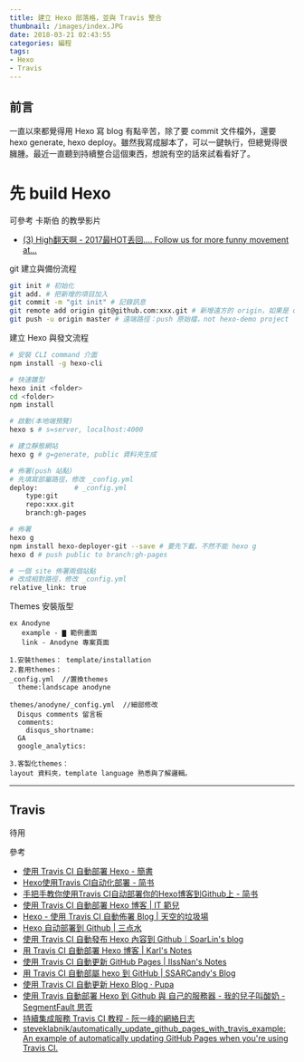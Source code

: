 ```yaml
---
title: 建立 Hexo 部落格，並與 Travis 整合
thumbnail: /images/index.JPG
date: 2018-03-21 02:43:55
categories: 編程
tags:
- Hexo
- Travis
---
```


## 前言

一直以來都覺得用 Hexo 寫 blog 有點辛苦，除了要 commit 文件檔外，還要 hexo generate, hexo deploy。雖然我寫成腳本了，可以一鍵執行，但總覺得很臃腫。最近一直聽到持續整合這個東西，想說有空的話來試看看好了。

<!-- more -->

# 先 build Hexo

可參考 卡斯伯 的教學影片

* [(3) High翻天啊 - 2017最HOT丢回.... Follow us for more funny movement at...](https://www.facebook.com/WccCasper/videos/486603828402512/)

git 建立與備份流程

```bash
git init # 初始化
git add. # 把新增的項目加入
git commit -m "git init" # 記錄訊息
git remote add origin git@github.com:xxx.git # 新增遠方的 origin，如果是 clone 下來的 repo 就不用這行惹
git push -u origin master # 遠端路徑：push 原始檔，not hexo-demo project
```

建立 Hexo 與發文流程
```bash
# 安裝 CLI command 介面
npm install -g hexo-cli

# 快速雛型
hexo init <folder>
cd <folder>
npm install 

# 啟動(本地端預覽)
hexo s # s=server, localhost:4000

# 建立靜態網站
hexo g # g=generate, public 資料夾生成

# 佈署(push 站點)
# 先填寫部屬路徑，修改 _config.yml
deploy:         # _config.yml
    type:git
    repo:xxx.git
    branch:gh-pages

# 佈署
hexo g 
npm install hexo-deployer-git --save # 要先下載，不然不能 hexo g
hexo d # push public to branch:gh-pages

# 一個 site 佈署兩個站點
# 改成相對路徑，修改 _config.yml
relative_link: true
```

Themes 安裝版型

```
ex Anodyne 
   example - ▇ 範例畫面
   link - Anodyne 專案頁面

1.安裝themes： template/installation
2.套用themes：
_config.yml  //置換themes
  theme:landscape anodyne

themes/anodyne/_config.yml  //細部修改
  Disqus comments 留言板
  comments:
    disqus_shortname:
  GA
  google_analytics:
     
3.客製化themes：
layout 資料夾，template language 熟悉與了解邏輯。
```

---

## Travis

待用

參考
* [使用 Travis CI 自動部署 Hexo - 簡書](https://www.jianshu.com/p/5e74046e7a0f)
* [Hexo使用Travis CI自动化部署 - 简书](https://www.jianshu.com/p/93918de6fa2c)
* [手把手教你使用Travis CI自动部署你的Hexo博客到Github上 - 简书](https://www.jianshu.com/p/e22c13d85659)
* [使用 Travis CI 自動部署 Hexo 博客 | IT 範兒](http://www.itfanr.cc/2017/08/09/using-travis-ci-automatic-deploy-hexo-blogs/)
* [Hexo - 使用 Travis CI 自動佈署 Blog | 天空的垃圾場](https://skychang.github.io/2017/01/01/Hexo-Use_Travis_CI_Auto_Deploy_Blog/)
* [Hexo 自动部署到 Github | 三点水](http://lotabout.me/2016/Hexo-Auto-Deploy-to-Github/)
* [使用 Travis CI 自動發布 Hexo 內容到 Github｜SoarLin's blog](https://soarlin.github.io/2017/03/29/use-travis-ci-auto-deploy-to-github/)
* [用 Travis CI 自動部署 Hexo 博客 | Karl's Notes](https://www.karlzhou.com/2016/05/28/travis-ci-deploy-blog/)
* [使用 Travis CI 自動更新 GitHub Pages | IIssNan's Notes](http://notes.iissnan.com/2016/publishing-github-pages-with-travis-ci/#comments)
* [用 Travis CI 自動部屬 hexo 到 GitHub | SSARCandy's Blog](https://ssarcandy.tw/2016/07/29/hexo-auto-deploy/)
* [使用 Travis CI 自動更新 Hexo Blog · Pupa](http://xwartz.xyz/pupa/2016/06/auto-update-with-travis-ci/)
* [使用 Travis 自動部署 Hexo 到 Github 與 自己的服務器 - 我的兒子叫酸奶 - SegmentFault 思否](https://segmentfault.com/a/1190000009054888)
* [持續集成服務 Travis CI 教程 - 阮一峰的網絡日志](http://www.ruanyifeng.com/blog/2017/12/travis_ci_tutorial.html)
* [steveklabnik/automatically_update_github_pages_with_travis_example: An example of automatically updating GitHub Pages when you're using Travis CI.](https://github.com/steveklabnik/automatically_update_github_pages_with_travis_example)